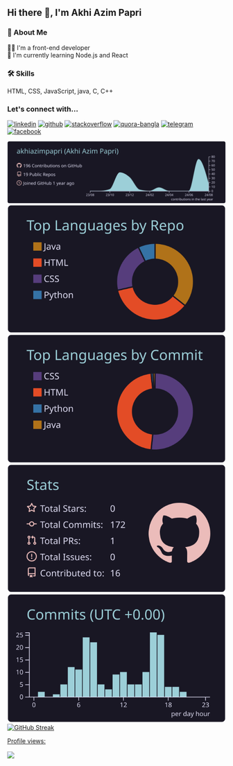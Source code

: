 ## Hi there 👋, I'm Akhi Azim Papri

### 🚀 About Me
👩‍💻 I'm a front-end developer <br>
🧠 I'm currently learning Node.js and React

### 🛠 Skills
HTML, CSS, JavaScript, java, C, C++ <br>

### Let's connect with...
[<img src='https://cdn-icons-png.flaticon.com/512/145/145807.png' alt='linkedin' height='40'>](https://www.linkedin.com/in/akhi-azim-papri/)
[<img src='https://cdn-icons-png.flaticon.com/512/733/733553.png' alt='github' height='40'>](https://github.com/akhiazimpapri)
[<img src='https://cdn-icons-png.flaticon.com/512/2111/2111628.png' alt='stackoverflow' height='40'>](https://stackoverflow.com/users/21479030/akhi-azim-papri)
[<img src='https://cdn-icons-png.flaticon.com/512/4494/4494531.png' alt='quora-bangla' height=40>](https://www.quora.com/profile/Akhi-Azim-Papri)
[<img src='https://cdn-icons-png.flaticon.com/512/2111/2111646.png' alt='telegram' height='40'>](https://web.telegram.org/a/)
[<img src='https://cdn-icons-png.flaticon.com/512/3670/3670124.png' alt='facebook' height='40'>](https://www.facebook.com/akhiazim01)


[![](https://raw.githubusercontent.com/akhiazimpapri/akhiazimpapri/master/profile-summary-card-output/rose_pine/0-profile-details.svg)](https://github.com/vn7n24fzkq/github-profile-summary-cards)
[![](https://raw.githubusercontent.com/akhiazimpapri/akhiazimpapri/master/profile-summary-card-output/rose_pine/1-repos-per-language.svg)](https://github.com/vn7n24fzkq/github-profile-summary-cards) [![](https://raw.githubusercontent.com/akhiazimpapri/akhiazimpapri/master/profile-summary-card-output/rose_pine/2-most-commit-language.svg)](https://github.com/vn7n24fzkq/github-profile-summary-cards)
[![](https://raw.githubusercontent.com/akhiazimpapri/akhiazimpapri/master/profile-summary-card-output/rose_pine/3-stats.svg)](https://github.com/vn7n24fzkq/github-profile-summary-cards) [![](https://raw.githubusercontent.com/akhiazimpapri/akhiazimpapri/master/profile-summary-card-output/rose_pine/4-productive-time.svg)](https://github.com/vn7n24fzkq/github-profile-summary-cards)
[![GitHub Streak](https://github-readme-streak-stats.herokuapp.com?user=akhiazimpapri)](https://git.io/streak-stats) 


<!--  Profile Views -->
[Profile views: ](https://gpvc.arturio.dev/akhiazimpapri)

<img align="center" src="https://profile-counter.glitch.me/{akhiazimpapri}/count.svg" /> 

